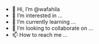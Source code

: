 - 👋 Hi, I’m @wafahila
- 👀 I’m interested in ...
- 🌱 I’m currently learning ...
- 💞️ I’m looking to collaborate on ...
- 📫 How to reach me ...

<!---
wafahila/wafahila is a ✨ special ✨ repository because its `README.md` (this file) appears on your GitHub profile.
You can click the Preview link to take a look at your changes.
--->
